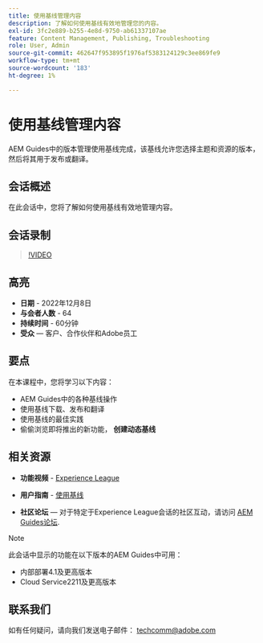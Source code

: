 ```yaml
---
title: 使用基线管理内容
description: 了解如何使用基线有效地管理您的内容。
exl-id: 3fc2e889-b255-4e8d-9750-ab61337107ae
feature: Content Management, Publishing, Troubleshooting
role: User, Admin
source-git-commit: 462647f953895f1976af5383124129c3ee869fe9
workflow-type: tm+mt
source-wordcount: '183'
ht-degree: 1%

---
```


# 使用基线管理内容

AEM Guides中的版本管理使用基线完成，该基线允许您选择主题和资源的版本，然后将其用于发布或翻译。

## 会话概述

在此会话中，您将了解如何使用基线有效地管理内容。

## 会话录制

>[!VIDEO](https://video.tv.adobe.com/v/3414172/version-management-release-management-baseline?quality=12&learn=on)

## 高亮

- **日期** - 2022年12月8日
- **与会者人数** - 64
- **持续时间** - 60分钟
- **受众**  — 客户、合作伙伴和Adobe员工

## 要点

在本课程中，您将学习以下内容：
- AEM Guides中的各种基线操作
- 使用基线下载、发布和翻译
- 使用基线的最佳实践
- 偷偷浏览即将推出的新功能， **创建动态基线**

## 相关资源

- **功能视频** -  [Experience League](https://experienceleague.adobe.com/docs/experience-manager-guides-learn/videos/advanced-user-guide/overview.html?lang=en)

- **用户指南** - [使用基线](https://help.adobe.com/en_US/xml-documentation-for-adobe-experience-manager/index.html#t=DXML-master-map%2Fgenerate-output-use-baseline-for-publishing.html)

- **社区论坛**  — 对于特定于Experience League会话的社区互动，请访问 [AEM Guides论坛](https://experienceleaguecommunities.adobe.com/t5/experience-manager-guides/bd-p/xml-documentation-discussions).

>[!NOTE]
>
>此会话中显示的功能在以下版本的AEM Guides中可用：
> - 内部部署4.1及更高版本
> - Cloud Service2211及更高版本

## 联系我们

如有任何疑问，请向我们发送电子邮件： <techcomm@adobe.com>
